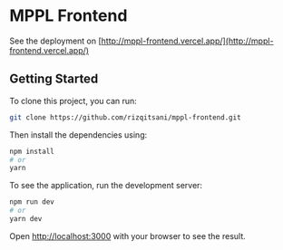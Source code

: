 # MPPL Frontend

See the deployment on [http://mppl-frontend.vercel.app/](http://mppl-frontend.vercel.app/)

## Getting Started

To clone this project, you can run:
```bash
git clone https://github.com/rizqitsani/mppl-frontend.git
```

Then install the dependencies using:

```bash
npm install
# or
yarn
```

To see the application, run the development server:

```bash
npm run dev
# or
yarn dev
```

Open [http://localhost:3000](http://localhost:3000) with your browser to see the result.
